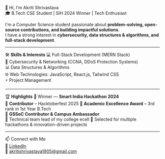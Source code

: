 👋 Hi, I'm Akriti Shrivastava  
🎓 B.Tech CSE Student | SIH 2024 Winner | Tech Enthusiast  

I'm a Computer Science student passionate about **problem-solving, open-source contributions, and building impactful solutions**.  
I have a strong interest in **cybersecurity, data structures & algorithms, and full-stack development**.  

---

🛠️ **Skills & Interests**
💻 Full-Stack Development (MERN Stack)  
🔐 Cybersecurity & Networking (CCNA, DDoS Protection Systems)  
📊 Data Structures & Algorithms  
🌐 Web Technologies: JavaScript, React.js,  Tailwind CSS  
⚡ Project Management   

---

🏆 **Highlights** 
🥇 Winner — **Smart India Hackathon 2024**  
🥉 **Contributor** – Hacktoberfest 2025
🥉 **Academic Excellence Award** – 3rd rank in 1st Year B.Tech  
🚀 **GSSoC Contributor & Campus Ambassador**  
🚀 Technical team lead of my college ecell
📌 Selected for multiple hackathons & innovation-driven projects  

---

📫 Connect with Me  
🔗 [LinkedIn](https://www.linkedin.com/in/akritishrivastava798/)  
📧 akritishrivastava1905@gmail.com  


